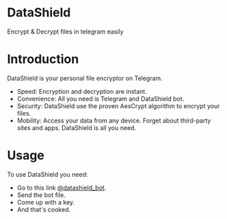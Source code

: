 # **DataShield**
Encrypt & Decrypt files in telegram easily

# **Introduction**
DataShield is your personal file encryptor on Telegram.
  - Speed: Encryption and decryption are instant.
  - Convenience: All you need is Telegram and DataShield bot.
  - Security: DataShield use the proven AesCrypt algorithm to encrypt your files.
  - Mobility: Access your data from any device.
Forget about third-party sites and apps. DataShield is all you need.

# **Usage**
To use DataShield you need:
  - Go to this link [@datashield_bot](https://t.me/datashield_bot).
  - Send the bot file.
  - Come up with a key.
  - And that's cooked.


